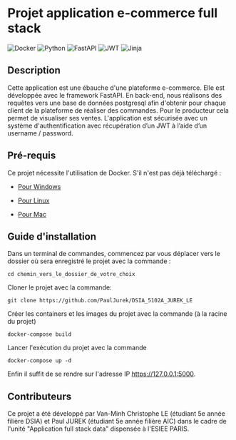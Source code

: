 
# Projet application e-commerce full stack

![Docker](https://img.shields.io/badge/docker-%230db7ed.svg?style=for-the-badge&logo=docker&logoColor=white)
![Python](https://img.shields.io/badge/python-3670A0?style=for-the-badge&logo=python&logoColor=ffdd54)
![FastAPI](https://img.shields.io/badge/FastAPI-005571?style=for-the-badge&logo=fastapi)
![JWT](https://img.shields.io/badge/JWT-black?style=for-the-badge&logo=JSON%20web%20tokens)
![Jinja](https://img.shields.io/badge/jinja-white.svg?style=for-the-badge&logo=jinja&logoColor=black)


## Description
Cette application est une ébauche d'une plateforme e-commerce. Elle est développée avec le framework FastAPI. En back-end, nous réalisons des requêtes vers une base de données postgresql afin d'obtenir pour chaque client de la plateforme de réaliser des commandes. Pour le producteur cela permet de visualiser ses ventes. L'application est sécurisée avec un système d'authentification avec récupération d’un JWT à l’aide d’un username / password.

## Pré-requis
Ce projet nécessite l'utilisation de Docker. S'il n'est pas déjà téléchargé :

* [Pour Windows](https://docs.docker.com/desktop/install/windows-install/)

* [Pour Linux](https://docs.docker.com/desktop/install/linux-install/)

* [Pour Mac](https://docs.docker.com/desktop/install/mac-install/)


## Guide d'installation
Dans un terminal de commandes, commencez par vous déplacer vers le dossier où sera enregistré le projet avec la commande :

``
cd chemin_vers_le_dossier_de_votre_choix
``

Cloner le projet avec la commande:

``
git clone https://github.com/PaulJurek/DSIA_5102A_JUREK_LE
``

Créer les containers et les images du projet avec la commande (à la racine du projet)

``
docker-compose build 
``

Lancer  l'exécution du projet avec la commande 

``
docker-compose up -d
``

Enfin il suffit de se rendre sur l'adresse IP https://127.0.0.1:5000.



## Contributeurs

Ce projet a été développé par Van-Minh Christophe LE (étudiant 5e année filière DSIA) et Paul JUREK (étudiant 5e année filière AIC) dans le cadre de l'unité "Application full stack data" dispensée à l'ESIEE PARIS.
